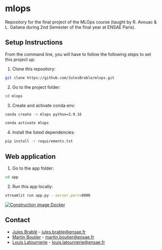# mlops
Repository for the final project of the MLOps course (taught by R. Avouac &amp; L. Galiana during 2nd Semester of the final year at ENSAE Paris).

## Setup Instructions

From the command line, you will have to follow the following steps to set this project up:

1. Clone this repository:

```bash
git clone https://github.com/JulesBrable/mlops.git
```

2. Go to the project folder:
```bash
cd mlops
```

3. Create and activate conda env:

```bash
conda create -n mlops python=3.9.16
```

```bash
conda activate mlops
```

4. Install the listed dependencies:
   
```bash
pip install -r requirements.txt
```

## Web application

1. Go to the app folder:

```bash
cd app
```

2. Run this app locally:

```bash
streamlit run app.py --server.port=8000
```

[![Construction image Docker](https://github.com/JulesBrable/mlops/actions/workflows/prod.yaml/badge.svg)](https://github.com/JulesBrable/mlops/actions/workflows/prod.yaml)

## Contact

* [Jules Brablé](https://github.com/JulesBrable) - jules.brable@ensae.fr
* [Martin Boutier]() - martin.boutier@ensae.fr
* [Louis Latournerie]() - louis.latournerie@ensae.fr


